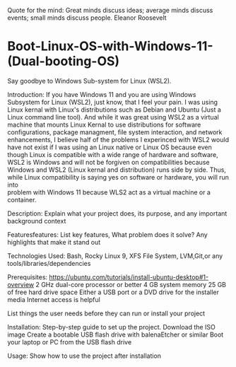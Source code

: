 Quote for the mind: 
Great minds discuss ideas; average minds discuss events; small minds discuss people.
Eleanor Roosevelt

# Boot-Linux-OS-with-Windows-11-(Dual-booting-OS)
Say goodbye to Windows Sub-system for Linux (WSL2).


Introduction: 
If you have Windows 11 and you are using Windows Subsystem for Linux (WSL2), just know, that I feel your pain. I was using Linux kernal 
with Linux's distributions such as Debian and Ubuntu (Just a Linux command line tool). And while it was great using WSL2 as a virtual machine
that mounts Linux Kernal to use distributions for software configurations, package managment, file system interaction, and network enhancements,
I believe half of the problems I experinced with WSL2 would have not exist if I was using an Linux native or Linux OS because even though
Linux is compatible with a wide range of hardware and software, WSL2 is Windows and will not be forgiven on compatibilities because Windows and WSL2
(Linux kernal and distribution) runs side by side. Thus, while Linux compatibility is saying yes on software or hardware, you will run into  
problem with Windows 11 because WLS2 act as a virtual machine or a container.


Description: 
Explain what your project does, its purpose, and any important background context


Featuresfeatures:
List key features, What problem does it solve? Any highlights that make it stand out


Technologies Used: 
Bash, Rocky Linux 9, XFS File System, LVM,Git,or any tools/libraries/dependencies


Prerequisites:
https://ubuntu.com/tutorials/install-ubuntu-desktop#1-overview
2 GHz dual-core processor or better
4 GB system memory
25 GB of free hard drive space
Either a USB port or a DVD drive for the installer media
Internet access is helpful   


    

List things the user needs before they can run or install your project

Installation: 
Step-by-step guide to set up the project.
Download the ISO image
Create a bootable USB flash drive with balenaEtcher or similar
Boot your laptop or PC from the USB flash drive


Usage: 
Show how to use the project after installation
